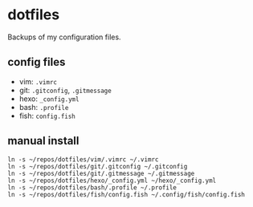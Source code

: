 dotfiles
========

Backups of my configuration files.

config files
--------
- vim: `.vimrc`  
- git: `.gitconfig`, `.gitmessage`
- hexo: `_config.yml`
- bash: `.profile`
- fish: `config.fish`

manual install
--------
    ln -s ~/repos/dotfiles/vim/.vimrc ~/.vimrc
    ln -s ~/repos/dotfiles/git/.gitconfig ~/.gitconfig
    ln -s ~/repos/dotfiles/git/.gitmessage ~/.gitmessage
    ln -s ~/repos/dotfiles/hexo/_config.yml ~/hexo/_config.yml
    ln -s ~/repos/dotfiles/bash/.profile ~/.profile
    ln -s ~/repos/dotfiles/fish/config.fish ~/.config/fish/config.fish
